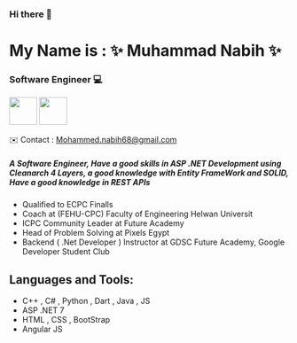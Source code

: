 ### Hi there 👋
# My Name is : ✨ Muhammad Nabih ✨
### Software Engineer 💻

[<img src="https://cdn-icons-png.flaticon.com/128/3536/3536505.png" width="50" height="50"/>](https://www.linkedin.com/in/muhammed-nabih-b272a71ba/)
[<img src="https://cdn-icons-png.flaticon.com/128/5968/5968534.png" width="50" height="50"/>](mailto:Mohammed.nabih68@gmail.com)

✉️ Contact : Mohammed.nabih68@gmail.com 

##### A Software Engineer,   Have a good skills in ASP .NET Development using Cleanarch 4 Layers, a good knowledge with Entity FrameWork and SOLID, Have a good knowledge in REST APIs



- Qualified to ECPC Finalls
- Coach at (FEHU-CPC) Faculty of Engineering Helwan Universit
- ICPC Community Leader at Future Academy
- Head of Problem Solving at Pixels Egypt
- Backend ( .Net Developer ) Instructor at GDSC Future Academy, Google Developer Student Club
## Languages and Tools:

- C++ , C# , Python , Dart , Java , JS
- ASP .NET 7
- HTML , CSS , BootStrap
- Angular JS

 

<!--
**Muhammed-Nabih/Muhammed-Nabih** is a ✨ _special_ ✨ repository because its `README.md` (this file) appears on your GitHub profile.

Here are some ideas to get you started:

- 🔭 I’m currently working on ...
- 🌱 I’m currently learning ...
- 👯 I’m looking to collaborate on ...
- 🤔 I’m looking for help with ...
- 💬 Ask me about ...
- 📫 How to reach me: ...
- 😄 Pronouns: ...
- ⚡ Fun fact: ...
-->
